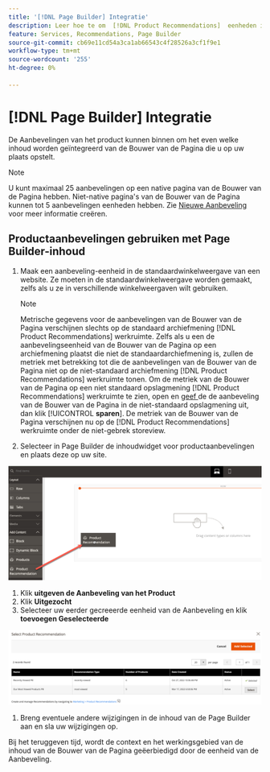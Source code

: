 ```yaml
---
title: '[!DNL Page Builder] Integratie'
description: Leer hoe te om  [!DNL Product Recommendations]  eenheden in de Bouwer van de Pagina te gebruiken.
feature: Services, Recommendations, Page Builder
source-git-commit: cb69e11cd54a3ca1ab66543c4f28526a3cf1f9e1
workflow-type: tm+mt
source-wordcount: '255'
ht-degree: 0%

---
```


# [!DNL Page Builder] Integratie

De Aanbevelingen van het product kunnen binnen om het even welke inhoud worden geïntegreerd van de Bouwer van de Pagina die u op uw plaats opstelt.

>[!NOTE]
>
> U kunt maximaal 25 aanbevelingen op een native pagina van de Bouwer van de Pagina hebben. Niet-native pagina&#39;s van de Bouwer van de Pagina kunnen tot 5 aanbevelingen eenheden hebben. Zie [ Nieuwe Aanbeveling ](create.md) voor meer informatie creëren.

## Productaanbevelingen gebruiken met Page Builder-inhoud

1. Maak een aanbeveling-eenheid in de standaardwinkelweergave van een website. Ze moeten in de standaardwinkelweergave worden gemaakt, zelfs als u ze in verschillende winkelweergaven wilt gebruiken.

   >[!NOTE]
   >
   >Metrische gegevens voor de aanbevelingen van de Bouwer van de Pagina verschijnen slechts op de standaard archiefmening [!DNL Product Recommendations] werkruimte. Zelfs als u een de aanbevelingseenheid van de Bouwer van de Pagina op een archiefmening plaatst die niet de standaardarchiefmening is, zullen de metriek met betrekking tot die de aanbevelingen van de Bouwer van de Pagina niet op de niet-standaard archiefmening [!DNL Product Recommendations] werkruimte tonen. Om de metriek van de Bouwer van de Pagina op een niet standaard opslagmening [!DNL Product Recommendations] werkruimte te zien, open en [ geef ](edit.md) de de aanbeveling van de Bouwer van de Pagina in de niet-standaard opslagmening uit, dan klik [!UICONTROL **sparen**]. De metriek van de Bouwer van de Pagina verschijnen nu op de [!DNL Product Recommendations] werkruimte onder de niet-gebrek storeview.

1. Selecteer in Page Builder de inhoudwidget voor productaanbevelingen en plaats deze op uw site.

![ eenheid van de Aanbeveling van het Tussenvoegsel ](assets/pb-insert.png)

1. Klik **uitgeven de Aanbeveling van het Product**
1. Klik **Uitgezocht**
1. Selecteer uw eerder gecreeerde eenheid van de Aanbeveling en klik **toevoegen Geselecteerde**

![ eenheid van de Aanbeveling van het Tussenvoegsel ](assets/pb-select.png)

1. Breng eventuele andere wijzigingen in de inhoud van de Page Builder aan en sla uw wijzigingen op.

Bij het teruggeven tijd, wordt de context en het werkingsgebied van de inhoud van de Bouwer van de Pagina geëerbiedigd door de eenheid van de Aanbeveling.
